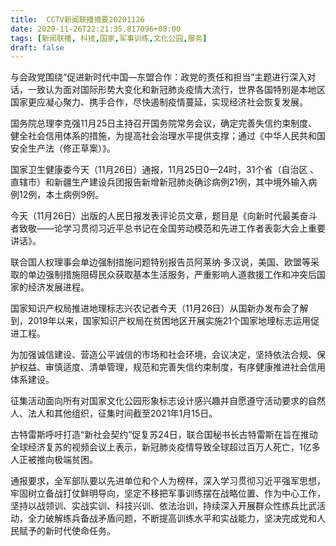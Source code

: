 ```yaml
---
title:  CCTV新闻联播摘要20201126
date: 2020-11-26T22:21:35.817096+08:00
tags: [新闻联播, 科技,国家,军事训练,文化公园,服务]
draft: false
---
```


与会政党围绕“促进新时代中国—东盟合作：政党的责任和担当”主题进行深入对话，一致认为面对国际形势大变化和新冠肺炎疫情大流行，世界各国特别是本地区<span class="keywords_content">国家</span>更应凝心聚力、携手合作，尽快遏制疫情蔓延，实现经济社会恢复发展。

国务院总理李克强11月25日主持召开国务院常务会议，确定完善失信约束制度、健全社会信用体系的措施，为提高社会治理水平提供支撑；通过《中华人民共和国安全生产法（修正草案）》。

<span class="keywords_content">国家</span>卫生健康委今天（11月26日）通报，11月25日0—24时，31个省（自治区 、直辖市）和新疆生产建设兵团报告新增新冠肺炎确诊病例21例，其中境外输入病例12例，本土病例9例。

今天（11月26日）出版的人民日报发表评论员文章，题目是《向新时代最美奋斗者致敬——论学习贯彻习近平总书记在全国劳动模范和先进工作者表彰大会上重要讲话》。

联合国人权理事会单边强制措施问题特别报告员阿莱纳·多汉说，美国、欧盟等采取的单边强制措施阻碍民众获取基本生活<span class="keywords_fund">服务</span>，严重影响人道救援工作和冲突后<span class="keywords_content">国家</span>的经济发展进程。

<span class="keywords_content">国家</span>知识产权局推进地理标志兴农记者今天（11月26日）从国新办发布会了解到，2019年以来，<span class="keywords_content">国家</span>知识产权局在贫困地区开展实施21个<span class="keywords_content">国家</span>地理标志运用促进工程。

为加强诚信建设、营造公平诚信的市场和社会环境，会议决定，坚持依法合规、保护权益、审慎适度、清单管理，规范和完善失信约束制度，有序健康推进社会信用体系建设。

征集活动面向所有对<span class="keywords_content">国家</span><span class="keywords_content">文化公园</span>形象标志设计感兴趣并自愿遵守活动要求的自然人、法人和其他组织，征集时间截至2021年1月15日。

古特雷斯呼吁打造“新社会契约”促复苏24日，联合国秘书长古特雷斯在旨在推动全球经济复苏的视频会议上表示，新冠肺炎疫情导致全球超过百万人死亡，1亿多人正被推向极端贫困。

通报要求，全军部队要以先进单位和个人为榜样，深入学习贯彻习近平强军思想，牢固树立备战打仗鲜明导向，坚定不移把<span class="keywords_content">军事训练</span>摆在战略位置、作为中心工作，坚持以战领训、实战实训、<span class="keywords_fund">科技</span>兴训、依法治训，持续深入开展群众性练兵比武活动，全力破解练兵备战矛盾问题，不断提高训练水平和实战能力，坚决完成党和人民赋予的新时代使命任务。
